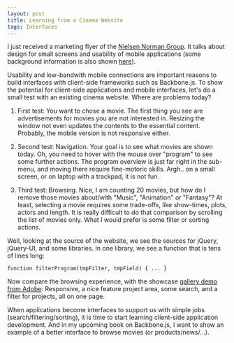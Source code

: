 ```yaml
---
layout: post
title: Learning from a Cinema Website
tags: Interfaces
---
```

I just received a marketing flyer of the [Nielsen Norman Group](http://www.nngroup.com/). It talks about design for small screens and usability of mobile applications (some background information is also shown [here](http://www.nngroup.com/articles/)).

Usability and low-bandwith mobile connections are important reasons to build interfaces with client-side frameworks such as Backbone.js. To show the potential for client-side applications and mobile interfaces, let's do a small test with an existing cinema website. Where are problems today?

1. First test: You want to chose a movie. The first thing you see are advertisements for movies you are not interested in. Resizing the window not even updates the contents to the essential content. Probably, the mobile version is not responsive either.

2. Second test: Navigation. Your goal is to see what movies are shown today. Oh, you need to hover with the mouse over "program" to see some further actions. The program overview is just far right in the sub-menu, and moving there require fine-motoric skills. Argh.. on a small screen, or on laptop with a trackpad, it is not fun. 

3. Third test: Browsing. Nice, I am counting 20 movies, but how do I remove those movies about/with "Music", "Animation" or "Fantasy"? At least, selecting a movie requires some trade-offs, like show-times, plots, actors and length. It is really difficult to do that comparison by scrolling the list of movies only. What I would prefer is some filter or sorting actions.

Well, looking at the source of the website, we see the sources for jQuery, jQuery-UI, and some libraries. In one library, we see a function that is tens of lines long:

    function filterProgram(tmpFilter, tmpField) { ... }

Now compare the browsing experience, with the showcase [gallery demo from Adobe](http://dpsgallery.adobe.com/#/main): Responsive, a nice feature project area, some search, and a filter for projects, all on one page.

When applications become interfaces to support us with simple jobs (search/filtering/sorting), it is time to start learning client-side application development. And in my upcoming book on Backbone.js, I want to show an example of a better interface to browse movies (or products/news/...).

